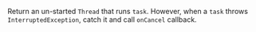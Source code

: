 Return an un-started `Thread` that runs `task`.
However, when a `task` throws `InterruptedException`, catch it and call `onCancel` callback.
